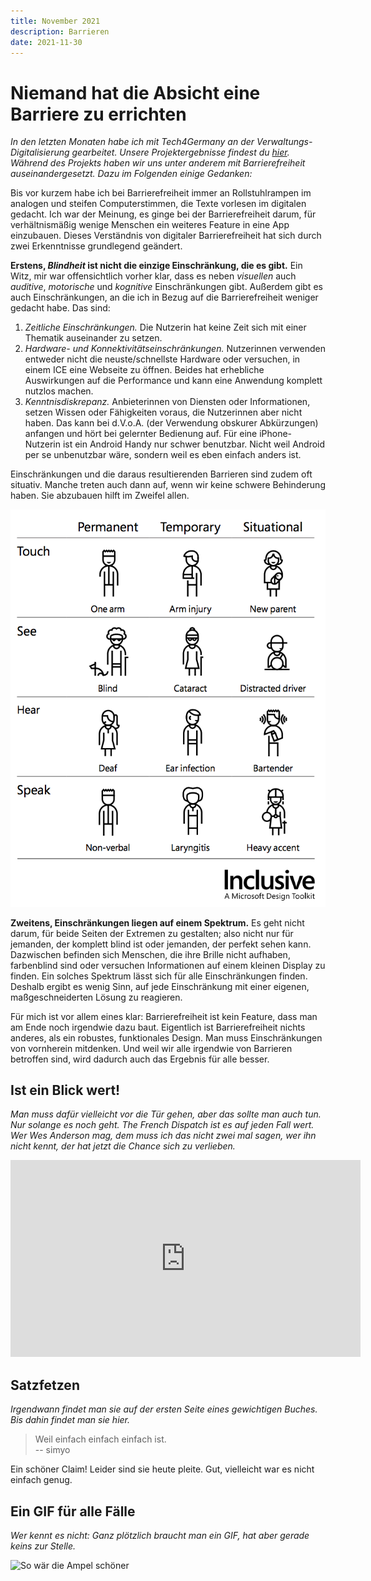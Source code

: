 ```yaml
---
title: November 2021
description: Barrieren
date: 2021-11-30
---
```


# Niemand hat die Absicht eine Barriere zu errichten

_In den letzten Monaten habe ich mit Tech4Germany an der Verwaltungs-Digitalisierung gearbeitet. Unsere Projektergebnisse findest du [hier](https://tech.4germany.org/project/barrierefreie-buergerkommunikation-gzd-itzbund/). Während des Projekts haben wir uns unter anderem mit Barrierefreiheit auseinandergesetzt. Dazu im Folgenden einige Gedanken:_

Bis vor kurzem habe ich bei Barrierefreiheit immer an Rollstuhlrampen im analogen und steifen Computerstimmen, die Texte vorlesen im digitalen gedacht. Ich war der Meinung, es ginge bei der Barrierefreiheit darum, für verhältnismäßig wenige Menschen ein weiteres Feature in eine App einzubauen. Dieses Verständnis von digitaler Barrierefreiheit hat sich durch zwei Erkenntnisse grundlegend geändert.

**Erstens, _Blindheit_ ist nicht die einzige Einschränkung, die es gibt.** Ein Witz, mir war offensichtlich vorher klar, dass es neben _visuellen_ auch _auditive_, _motorische_ und _kognitive_ Einschränkungen gibt. Außerdem gibt es auch Einschränkungen, an die ich in Bezug auf die Barrierefreiheit weniger gedacht habe. Das sind:

1. _Zeitliche Einschränkungen._ Die Nutzerin hat keine Zeit sich mit einer Thematik auseinander zu setzen.
1. _Hardware- und Konnektivitätseinschränkungen._ Nutzerinnen verwenden entweder nicht die neuste/schnellste Hardware oder versuchen, in einem ICE eine Webseite zu öffnen. Beides hat erhebliche Auswirkungen auf die Performance und kann eine Anwendung komplett nutzlos machen.
1. _Kenntnisdiskrepanz._ Anbieterinnen von Diensten oder Informationen, setzen Wissen oder Fähigkeiten voraus, die Nutzerinnen aber nicht haben. Das kann bei d.V.o.A. (der Verwendung obskurer Abkürzungen) anfangen und hört bei gelernter Bedienung auf. Für eine iPhone-Nutzerin ist ein Android Handy nur schwer benutzbar. Nicht weil Android per se unbenutzbar wäre, sondern weil es eben einfach anders ist.

Einschränkungen und die daraus resultierenden Barrieren sind zudem oft situativ. Manche treten auch dann auf, wenn wir keine schwere Behinderung haben. Sie abzubauen hilft im Zweifel allen.

![Untitled](Untitled.png)

**Zweitens, Einschränkungen liegen auf einem Spektrum.** Es geht nicht darum, für beide Seiten der Extremen zu gestalten; also nicht nur für jemanden, der komplett blind ist oder jemanden, der perfekt sehen kann. Dazwischen befinden sich Menschen, die ihre Brille nicht aufhaben, farbenblind sind oder versuchen Informationen auf einem kleinen Display zu finden. Ein solches Spektrum lässt sich für alle Einschränkungen finden. Deshalb ergibt es wenig Sinn, auf jede Einschränkung mit einer eigenen, maßgeschneiderten Lösung zu reagieren.

Für mich ist vor allem eines klar: Barrierefreiheit ist kein Feature, dass man am Ende noch irgendwie dazu baut. Eigentlich ist Barrierefreiheit nichts anderes, als ein robustes, funktionales Design. Man muss Einschränkungen von vornherein mitdenken. Und weil wir alle irgendwie von Barrieren betroffen sind, wird dadurch auch das Ergebnis für alle besser.

## Ist ein Blick wert!

_Man muss dafür vielleicht vor die Tür gehen, aber das sollte man auch tun. Nur solange es noch geht. The French Dispatch ist es auf jeden Fall wert. Wer Wes Anderson mag, dem muss ich das nicht zwei mal sagen, wer ihn nicht kennt, der hat jetzt die Chance sich zu verlieben._

<iframe width="560" height="315" src="https://www.youtube.com/embed/TcPk2p0Zaw4" title="YouTube video player" frameborder="0" allow="accelerometer; autoplay; clipboard-write; encrypted-media; gyroscope; picture-in-picture" allowfullscreen></iframe>

## Satzfetzen

_Irgendwann findet man sie auf der ersten Seite eines gewichtigen Buches. Bis dahin findet man sie hier._

> Weil einfach einfach einfach ist.  
> -- simyo

Ein schöner Claim! Leider sind sie heute pleite. Gut, vielleicht war es nicht einfach genug.

## Ein GIF für alle Fälle

_Wer kennt es nicht: Ganz plötzlich braucht man ein GIF, hat aber gerade keins zur Stelle._

![So wär die Ampel schöner](https://media2.giphy.com/media/3o7Z4tNIWOQWTlfGN2/giphy.gif?cid=ecf05e47tqc3z94cl0za4u51ixyz7g0lplo5i0qlnn3i2hy0&rid=giphy.gif&ct=g)
